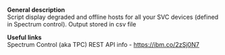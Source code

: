 **General description**<br />
Script display degraded and offline hosts for all your SVC devices (defined in Spectrum control). Output stored in csv file <br />

**Useful links**<br />
Spectrum Control (aka TPC) REST API info - https://ibm.co/2zSj0N7 <br />
